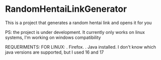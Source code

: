 # RandomHentaiLinkGenerator
This is a project that generates a random hentai link and opens it for you



PS: the project is under development. It currently only works on linux systems, I'm working on windows compatibility

REQUERIMENTS:
FOR LINUX:
      . Firefox.
      . Java installed. I don't know which java versions are supported, but I used 16 and 17

